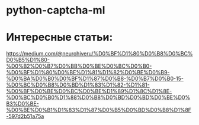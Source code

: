 # python-captcha-ml

# Интересные статьи:
https://medium.com/@neurohiveru/%D0%BF%D1%80%D0%B8%D0%BC%D0%B5%D1%80-%D0%B2%D0%B7%D0%BB%D0%BE%D0%BC%D0%B0-%D0%BF%D1%80%D0%BE%D1%81%D1%82%D0%BE%D0%B9-%D0%BA%D0%B0%D0%BF%D1%87%D0%B8-%D0%B7%D0%B0-15-%D0%BC%D0%B8%D0%BD%D1%83%D1%82-%D1%81-%D0%BF%D0%BE%D0%BC%D0%BE%D1%89%D1%8C%D1%8E-%D0%BC%D0%B0%D1%88%D0%B8%D0%BD%D0%BD%D0%BE%D0%B3%D0%BE-%D0%BE%D0%B1%D1%83%D1%87%D0%B5%D0%BD%D0%B8%D1%8F-597d2b51a75a
